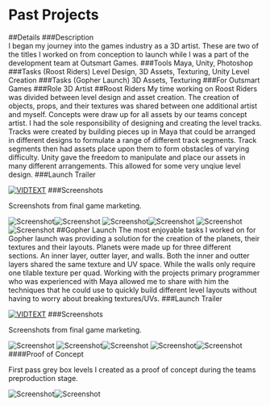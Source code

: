 # Past Projects

##Details
###Description	
I began my journey into the games industry as a 3D artist. These are two of the titles I worked on from conception to launch while I was a part of the development team at Outsmart Games.
###Tools
Maya, Unity, Photoshop
###Tasks (Roost Riders)
Level Design, 3D Assets, Texturing, Unity Level Creation
###Tasks (Gopher Launch)
3D Assets, Texturing
###For
Outsmart Games
###Role
3D Artist
##Roost Riders
My time working on Roost Riders was divided between level design and asset creation.
The creation of objects, props, and their textures was shared between one additional artist and myself. Concepts were draw up for all assets by our teams concept artist.
I had the sole responsibility of designing and creating the level tracks. Tracks were created by building pieces up in Maya that could be arranged in different designs to formulate a range of different track segments.
Track segments then had assets place upon them to form obstacles of varying difficulty. Unity gave the freedom to manipulate and place our assets in many different arrangements. This allowed for some very unqiue level design.
###Launch Trailer

[![VIDTEXT](http://img.youtube.com/vi/TsgQSHiDxzU/0.jpg)](http://youtu.be/TsgQSHiDxzU)
###Screenshots

Screenshots from final game marketing.

![Screenshot](img/RoostRidersTitle.jpg)![Screenshot](img/RoostRiders_01.jpg)
![Screenshot](img/RoostRiders_02.jpg)![Screenshot](img/RoostRiders_03.jpg)
![Screenshot](img/RoostRiders_04.png)![Screenshot](img/RoostRiders_05.png)
##Gopher Launch
The most enjoyable tasks I worked on for Gopher launch was providing a solution for the creation of the planets, their textures and their layouts.
Planets were made up for three different sections. An inner layer, outter layer, and walls. Both the inner and outter layers shared the same texture and UV space. While the walls only require one tilable texture per quad.
Working with the projects primary programmer who was experienced with Maya allowed me to share with him the techniques that he could use to quickly build different level layouts without having to worry about breaking textures/UVs.
###Launch Trailer

[![VIDTEXT](http://img.youtube.com/vi/fPgOimJGX_Q/0.jpg)](http://youtu.be/fPgOimJGX_Q)
###Screenshots

Screenshots from final game marketing.

![Screenshot](img/GopherLaunchTitle.jpg)
![Screenshot](img/GopherLaunch_01.jpg)![Screenshot](img/GopherLaunch_02.jpg)
![Screenshot](img/GopherLaunch_03.jpg)![Screenshot](img/GopherLaunch_04.jpg)
####Proof of Concept

First pass grey box levels I created as a proof of concept during the teams preproduction stage.

![Screenshot](img/Golfing_Planets_Concept01.jpg)![Screenshot](img/Golfing_Planets_Concept02.jpg)